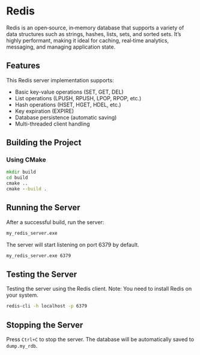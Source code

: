 # Redis

Redis is an open‑source, in‑memory database that supports a variety of data structures such as strings, hashes, lists, sets, and sorted sets. It’s highly performant, making it ideal for caching, real‑time analytics, messaging, and managing application state.

## Features

This Redis server implementation supports:
- Basic key-value operations (SET, GET, DEL)
- List operations (LPUSH, RPUSH, LPOP, RPOP, etc.)
- Hash operations (HSET, HGET, HDEL, etc.)
- Key expiration (EXPIRE)
- Database persistence (automatic saving)
- Multi-threaded client handling

## Building the Project

### Using CMake
```cmd
mkdir build
cd build
cmake ..
cmake --build .
```

## Running the Server

After a successful build, run the server:
```cmd
my_redis_server.exe
```

The server will start listening on port 6379 by default. 
```cmd
my_redis_server.exe 6379
```

## Testing the Server

Testing the server using the Redis client. Note: You need to install Redis on your system.

```cmd
redis-cli -h localhost -p 6379
```

## Stopping the Server

Press `Ctrl+C` to stop the server. The database will be automatically saved to `dump.my_rdb`.

